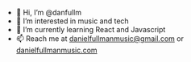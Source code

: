 - 👋 Hi, I’m @danfullm
- 👀 I’m interested in music and tech
- 🌱 I’m currently learning React and Javascript
- 📫 Reach me at danielfullmanmusic@gmail.com or <a href="#">danielfullmanmusic.com</a>

